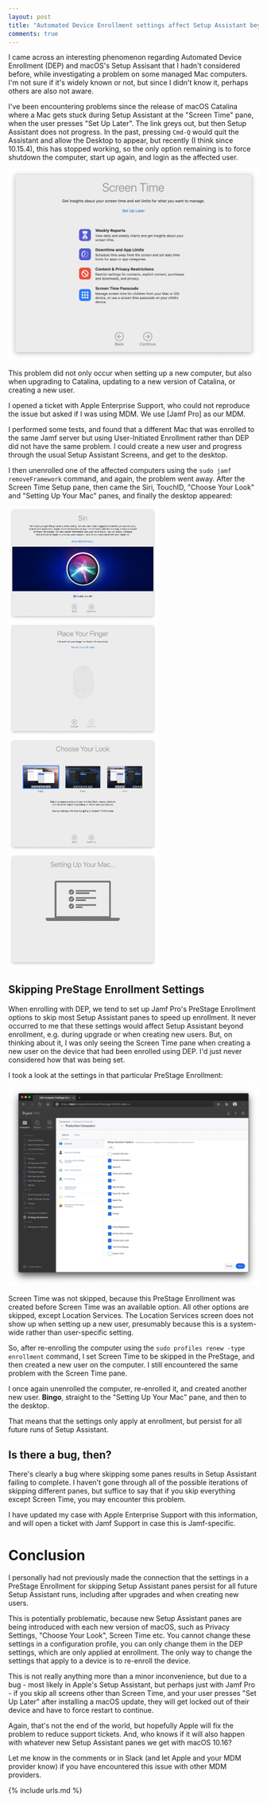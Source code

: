 ```yaml
---
layout: post
title: "Automated Device Enrollment settings affect Setup Assistant beyond enrollment"
comments: true
---
```


I came across an interesting phenomenon regarding Automated Device Enrollment (DEP) and macOS's Setup Assisant that I hadn't considered before, while investigating a problem on some managed Mac computers. I'm not sure if it's widely known or not, but since I didn't know it, perhaps others are also not aware.

I've been encountering problems since the release of macOS Catalina where a Mac gets stuck during Setup Assistant at the "Screen Time" pane, when the user presses "Set Up Later". The link greys out, but then Setup Assistant does not progress. In the past, pressing `Cmd-Q` would quit the Assistant and allow the Desktop to appear, but recently (I think since 10.15.4), this has stopped working, so the only option remaining is to force shutdown the computer, start up again, and login as the affected user.

![ScreenTime](/assets/images/SetupAssistant-ScreenTime.png)

This problem did not only occur when setting up a new computer, but also when upgrading to Catalina, updating to a new version of Catalina, or creating a new user.

I opened a ticket with Apple Enterprise Support, who could not reproduce the issue but asked if I was using MDM. We use [Jamf Pro] as our MDM.

I performed some tests, and found that a different Mac that was enrolled to the same Jamf server but using User-Initiated Enrollment rather than DEP did not have the same problem. I could create a new user and progress through the usual Setup Assistant Screens, and get to the desktop.

I then unenrolled one of the affected computers using the `sudo jamf removeFramework` command, and again, the problem went away. After the Screen Time Setup pane, then came the Siri, TouchID, "Choose Your Look" and "Setting Up Your Mac" panes, and finally the desktop appeared:

<img src="/assets/images/SetupAssistant-Siri.png" alt="Siri" width="300"/> <img src="/assets/images/SetupAssistant-TouchID.png" alt="TouchID" width="300"/>
<img src="/assets/images/SetupAssistant-ChooseYourLook.png" alt="ChooseYourLook" width="300"/> <img src="/assets/images/SetupAssistant-SettingUpYourMac.png" alt="SettingUpYourMac" width="300"/>

## Skipping PreStage Enrollment Settings

When enrolling with DEP, we tend to set up Jamf Pro's PreStage Enrollment options to skip most Setup Assistant panes to speed up enrollment. It never occurred to me that these settings would affect Setup Assistant beyond enrollment, e.g. during upgrade or when creating new users. But, on thinking about it, I was only seeing the Screen Time pane when creating a new user on the device that had been enrolled using DEP. I'd just never considered how that was being set.

I took a look at the settings in that particular PreStage Enrollment:

![JamfPro-PreStageEnrollments-SetupOptions](/assets/images/JamfPro-PreStageEnrollments-SetupOptions.png)

Screen Time was not skipped, because this PreStage Enrollment was created before Screen Time was an available option. All other options are skipped, except Location Services. The Location Services screen does not show up when setting up a new user, presumably because this is a system-wide rather than user-specific setting.

So, after re-enrolling the computer using the `sudo profiles renew -type enrollment` command, I set Screen Time to be skipped in the PreStage, and then created a new user on the computer. I still encountered the same problem with the Screen Time pane.

I once again unenrolled the computer, re-enrolled it, and created another new user. **Bingo**, straight to the "Setting Up Your Mac" pane, and then to the desktop.

That means that the settings only apply at enrollment, but persist for all future runs of Setup Assistant.

## Is there a bug, then?

There's clearly a bug where skipping some panes results in Setup Assistant failing to complete. I haven't gone through all of the possible iterations of skipping different panes, but suffice to say that if you skip everything except Screen Time, you may encounter this problem.

I have updated my case with Apple Enterprise Support with this information, and will open a ticket with Jamf Support in case this is Jamf-specific.

# Conclusion

I personally had not previously made the connection that the settings in a PreStage Enrollment for skipping Setup Assistant panes persist for all future Setup Assistant runs, including after upgrades and when creating new users.

This is potentially problematic, because new Setup Assistant panes are being introduced with each new version of macOS, such as Privacy Settings, "Choose Your Look", Screen Time etc. You cannot change these settings in a configuration profile, you can only change them in the DEP settings, which are only applied at enrollment. The only way to change the settings that apply to a device is to re-enroll the device.

This is not really anything more than a minor inconvenience, but due to a bug - most likely in Apple's Setup Assistant, but perhaps just with Jamf Pro - if you skip all screens other than Screen Time, and your user presses "Set Up Later" after installing a macOS update, they will get locked out of their device and have to force restart to continue.

Again, that's not the end of the world, but hopefully Apple will fix the problem to reduce support tickets. And, who knows if it will also happen with whatever new Setup Assistant panes we get with macOS 10.16?

Let me know in the comments or in Slack (and let Apple and your MDM provider know) if you have encountered this issue with other MDM providers.

{% include urls.md %}
